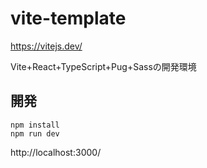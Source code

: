 # vite-template

https://vitejs.dev/

Vite+React+TypeScript+Pug+Sassの開発環境


## 開発

```
npm install
npm run dev
```

http://localhost:3000/